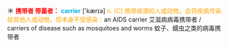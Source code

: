 ☀ <font color="red">**携带者 带菌者：**</font>
<font color="sky blue">**carrier**</font> ['kærɪə] 
<font color="orange">n. [C] 携带病源的人或动物，会将疾病传染给其他人或动物，但本身不受感染：</font>an AIDS carrier 艾滋病病毒携带者 / carriers of disease such as mosquitoes and worms 蚊子、蠕虫之类的病毒携带者
